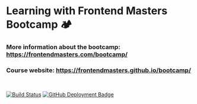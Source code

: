 # Learning with Frontend Masters Bootcamp 🏕

### More information about the bootcamp: https://frontendmasters.com/bootcamp/
### Course website: https://frontendmasters.github.io/bootcamp/

&nbsp;

[![Build Status](https://dev.azure.com/btholt/bootcamp/_apis/build/status/btholt.bootcamp)](https://dev.azure.com/btholt/bootcamp/_build/latest?definitionId=2)
[![GitHub Deployment Badge](https://vsrm.dev.azure.com/btholt/_apis/public/Release/badge/55cc037f-434a-43f1-bfa9-7ed68aa22f42/1/1)](https://dev.azure.com/btholt/bootcamp/_releases2)
